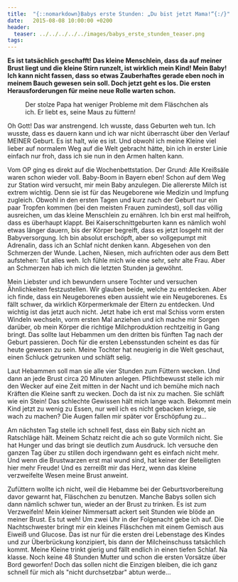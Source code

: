 ```yaml
---
title:  "{::nomarkdown}Babys erste Stunden: „Du bist jetzt Mama!“{:/}"
date:   2015-08-08 10:00:00 +0200
header:
  teaser: ../../../../../images/babys_erste_stunden_teaser.png
tags:
---
```

**Es ist tatsächlich geschafft! Das kleine Menschlein, dass da auf meiner Brust liegt und die kleine Stirn runzelt, ist wirklich mein Kind! Mein Baby! Ich kann nicht fassen, dass so etwas Zauberhaftes gerade eben noch in meinem Bauch gewesen sein soll. Doch jetzt geht es los. Die ersten Herausforderungen für meine neue Rolle warten schon.**

<figure>
  <img src="../../../../../images/babys_erste_stunden.jpg" alt="">
  <figcaption>Der stolze Papa hat weniger Probleme mit dem Fläschchen als ich. Er liebt es, seine Maus zu füttern!</figcaption>
</figure>

Oh Gott! Das war anstrengend. Ich wusste, dass Geburten weh tun. Ich wusste, dass es dauern kann und ich war nicht überrascht über den Verlauf MEINER Geburt. Es ist halt, wie es ist. Und obwohl ich meine Kleine viel lieber auf normalem Weg auf die Welt gebracht hätte, bin ich in erster Linie einfach nur froh, dass ich sie nun in den Armen halten kann.

Vom OP ging es direkt auf die Wochenbettstation. Der Grund: Alle Kreißsäle waren schon wieder voll. Baby-Boom in Bayern eben! Schon auf dem Weg zur Station wird versucht, mir mein Baby anzulegen. Die allererste Milch ist extrem wichtig. Denn sie ist für das Neugeborene wie Medizin und Impfung zugleich. Obwohl in den ersten Tagen und kurz nach der Geburt nur ein paar Tropfen kommen (bei den meisten Frauen zumindest), soll das völlig ausreichen, um das kleine Menschlein zu ernähren. Ich bin erst mal heilfroh, dass es überhaupt klappt. Bei Kaiserschnittgeburten kann es nämlich wohl etwas länger dauern, bis der Körper begreift, dass es jetzt losgeht mit der Babyversorgung. Ich bin absolut erschöpft, aber so vollgepumpt mit Adrenalin, dass ich an Schlaf nicht denken kann. Abgesehen von den Schmerzen der Wunde. Lachen, Niesen, mich aufrichten oder aus dem Bett aufstehen: Tut alles weh. Ich fühle mich wie eine sehr, sehr alte Frau. Aber an Schmerzen hab ich mich die letzten Stunden ja gewöhnt.

Mein Liebster und ich bewundern unsere Tochter und versuchen Ähnlichkeiten festzustellen. Wir glauben beide, welche zu entdecken. Aber ich finde, dass ein Neugeborenes eben aussieht wie ein Neugeborenes. Es fällt schwer, da wirklich Körpermerkmale der Eltern zu entdecken. Und wichtig ist das jetzt auch nicht. Jetzt habe ich erst mal Schiss vorm ersten Windeln wechseln, vorm ersten Mal anziehen und ich mache mir Sorgen darüber, ob mein Körper die richtige Milchproduktion rechtzeitig in Gang bringt. Das sollte laut Hebammen um den dritten bis fünften Tag nach der Geburt passieren. Doch für die ersten Lebensstunden scheint es das für heute gewesen zu sein. Meine Tochter hat neugierig in die Welt geschaut, einen Schluck getrunken und schläft selig.

Laut Hebammen soll man sie alle vier Stunden zum Füttern wecken. Und dann an jede Brust circa 20 Minuten anlegen. Pflichtbewusst stelle ich mir den Wecker auf eine Zeit mitten in der Nacht und ich bemühe mich nach Kräften die Kleine sanft zu wecken. Doch da ist nix zu machen. Sie schläft wie ein Stein! Das schlechte Gewissen hält mich lange wach. Bekommt mein Kind jetzt zu wenig zu Essen, nur weil ich es nicht gebacken kriege, sie wach zu machen? Die Augen fallen mir später vor Erschöpfung zu...

Am nächsten Tag stelle ich schnell fest, dass ein Baby sich nicht an Ratschläge hält. Meinem Schatz reicht die ach so gute Vormilch nicht. Sie hat Hunger und das bringt sie deutlich zum Ausdruck. Ich versuche den ganzen Tag über zu stillen doch irgendwann geht es einfach nicht mehr. Und wenn die Brustwarzen erst mal wund sind, hat keiner der Beteiligten hier mehr Freude! Und es zerreißt mir das Herz, wenn das kleine verzweifelte Wesen meine Brust anweint.

Zufüttern wollte ich nicht, weil die Hebamme bei der Geburtsvorbereitung davor gewarnt hat, Fläschchen zu benutzen. Manche Babys sollen sich dann nämlich schwer tun, wieder an der Brust zu trinken. Es ist zum Verzweifeln! Mein kleiner Nimmersatt ackert seit Stunden wie blöde an meiner Brust. Es tut weh! Um zwei Uhr in der Folgenacht gebe ich auf. Die Nachtschwester bringt mir ein kleines Fläschchen mit einem Gemisch aus Eiweiß und Glucose. Das ist nur für die ersten drei Lebenstage des Kindes und zur Überbrückung konzipiert, bis dann der Milcheinschuss tatsächlich kommt. Meine Kleine trinkt gierig und fällt endlich in einen tiefen Schlaf. Na klasse. Noch keine 48 Stunden Mutter und schon die ersten Vorsätze über Bord geworfen! Doch das sollen nicht die Einzigen bleiben, die ich ganz schnell für mich als "nicht durchsetzbar" abtun werde...